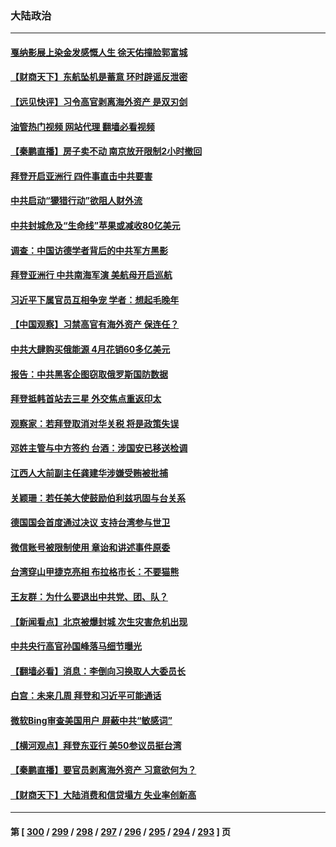 ### 大陆政治
---
#### [戛纳影展上染金发感慨人生 徐天佑撞脸郭富城](../../pages/ncid277/n13741826.md?05210845) 
#### [【财商天下】东航坠机是蓄意 环时辟谣反泄密](../../pages/ncid277/n13741724.md?05210845) 
#### [【远见快评】习令高官剥离海外资产 是双刃剑](../../pages/ncid277/n13741866.md?05210845) 
#### [油管热门视频 网站代理 翻墙必看视频](http://209.222.30.114:81/youtube.html?05210845)
#### [【秦鹏直播】房子卖不动 南京放开限制2小时撤回](../../pages/ncid277/n13741862.md?05210845) 
#### [拜登开启亚洲行 四件事直击中共要害](../../pages/ncid277/n13741755.md?05210845) 
#### [中共启动“獴猎行动”欲阻人财外流](../../pages/ncid277/n13741766.md?05210845) 
#### [中共封城危及“生命线”苹果或减收80亿美元](../../pages/ncid277/n13741762.md?05210845) 
#### [调查：中国访德学者背后的中共军方黑影](../../pages/ncid277/n13741472.md?05210845) 
#### [拜登亚洲行 中共南海军演 美航母开启巡航](../../pages/ncid277/n13741761.md?05210845) 
#### [习近平下属官员互相争宠 学者：想起毛晚年](../../pages/ncid277/n13741028.md?05210845) 
#### [【中国观察】习禁高官有海外资产 保连任？](../../pages/ncid277/n13741722.md?05210845) 
#### [中共大肆购买俄能源 4月花销60多亿美元](../../pages/ncid277/n13741698.md?05210845) 
#### [报告：中共黑客企图窃取俄罗斯国防数据](../../pages/ncid277/n13741568.md?05210845) 
#### [拜登抵韩首站去三星 外交焦点重返印太](../../pages/ncid277/n13741591.md?05210845) 
#### [观察家：若拜登取消对华关税 将是政策失误](../../pages/ncid277/n13741274.md?05210845) 
#### [邓姓主管与中方签约 台酒：涉国安已移送检调](../../pages/ncid277/n13741522.md?05210845) 
#### [江西人大前副主任龚建华涉嫌受贿被批捕](../../pages/ncid277/n13741447.md?05210845) 
#### [关颖珊：若任美大使鼓励伯利兹巩固与台关系](../../pages/ncid277/n13741422.md?05210845) 
#### [德国国会首度通过决议 支持台湾参与世卫](../../pages/ncid277/n13741398.md?05210845) 
#### [微信账号被限制使用 章诒和讲述事件原委](../../pages/ncid277/n13741303.md?05210845) 
#### [台湾穿山甲捷克亮相 布拉格市长：不要猫熊](../../pages/ncid277/n13741265.md?05210845) 
#### [王友群：为什么要退出中共党、团、队？](../../pages/ncid277/n13739453.md?05210845) 
#### [【新闻看点】北京被爆封城 次生灾害危机出现](../../pages/ncid277/n13741098.md?05210845) 
#### [中共央行高官孙国峰落马细节曝光](../../pages/ncid277/n13741163.md?05210845) 
#### [【翻墙必看】消息：李倒向习换取人大委员长](../../pages/ncid277/n13741193.md?05210845) 
#### [白宫：未来几周 拜登和习近平可能通话](../../pages/ncid277/n13741150.md?05210845) 
#### [微软Bing审查美国用户 屏蔽中共“敏感词”](../../pages/ncid277/n13741031.md?05210845) 
#### [【横河观点】拜登东亚行 美50参议员挺台湾](../../pages/ncid277/n13741104.md?05210845) 
#### [【秦鹏直播】要官员剥离海外资产 习意欲何为？](../../pages/ncid277/n13741091.md?05210845) 
#### [【财商天下】大陆消费和信贷塌方 失业率创新高](../../pages/ncid277/n13741053.md?05210845) 

---
#### 第 [ [300](./300.md?05210845) / [299](./299.md?05210845) / [298](./298.md?05210845) / [297](./297.md?05210845) / [296](./296.md?05210845) / [295](./295.md?05210845) / [294](./294.md?05210845) / [293](./293.md?05210845) ] 页
